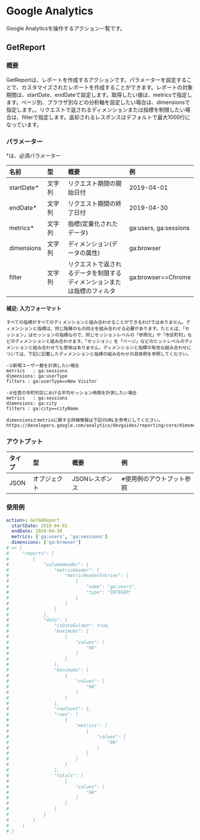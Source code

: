 # Google Analytics

Google Analyticsを操作するアクション一覧です。

## GetReport

### 概要

GetReportは、レポートを作成するアクションです。パラメーターを設定することで、カスタマイズされたレポートを作成することができます。レポートの対象期間は、startDate、endDateで設定します。取得したい値は、metricsで指定します。ページ別、ブラウザ別などの分析軸を設定したい場合は、dimensionsで指定します。。リクエストで返されるディメンションまたは指標を制限したい場合は、filterで指定します。返却されるレスポンスはデフォルトで最大1000行になっています。

### パラメーター

\*は、必須パラメーター

| 名前 | 型 | 概要 | 例 |
| :--- | :--- | :--- | :--- |
| startDate\* | 文字列 | リクエスト期間の開始日付 | 2019-04-01 |
| endDate\* | 文字列 | リクエスト期間の終了日付 | 2019-04-30 |
| metrics\* | 文字列 | 指標(定量化されたデータ) | ga:users, ga:sessions |
| dimensions | 文字列 | ディメンション(データの属性) | ga:browser |
| filter | 文字列　| リクエストで返されるデータを制限するディメンションまたは指標のフィルタ | ga:browser==Chrome |

#### 補足: 入力フォーマット

```
すべての指標がすべてのディメンションと組み合わせることができるわけではありません。ディメンションと指標は、同じ階層のもの同士を組み合わせる必要があります。たとえば、「セッション」はセッションの指標なので、同じセッションレベルの「参照元」や「市区町村」などのディメンションと組み合わせます。「セッション」を「ページ」などのヒットレベルのディメンションと組み合わせても意味はありません。ディメンションと指標の有効な組み合わせについては、下記に記載したディメンションと指標の組み合わせの具体例を参照してください。

-①新規ユーザー数を計測したい場合
metrics   : ga:sessions
dimensions: ga:userType
filters : ga:userType==New Visitor

-②任意の市町村区における平均セッション時間を計測したい場合
metrics   : ga:sessions
dimensions: ga:city
filters : ga:city==cityName

dimensionsとmetrixに関する詳細情報は下記のURLを参考にしてください。
https://developers.google.com/analytics/devguides/reporting/core/dimsmets
```

### アウトプット

| タイプ | 型 | 概要 | 例 |
| :--- | :--- | :--- | :--- |
| JSON | オブジェクト | JSONレスポンス | ※使用例のアウトプット参照 |

### 使用例
```yaml
action>: GetGAReport
  startDate: 2019-04-01
  endDate: 2019-04-30
  metrics: ['ga:users', 'ga:sessions']
  dimensions: ['ga:browser']
# => {
#     "reports": [
#         {
#             "columnHeader": {
#                 "metricHeader": {
#                     "metricHeaderEntries": [
#                         {
#                             "name": "ga:users",
#                             "type": "INTEGER"
#                         }
#                     ]
#                 }
#             },
#             "data": {
#                 "isDataGolden": true,
#                 "maximums": [
#                     {
#                         "values": [
#                             "98"
#                         ]
#                     }
#                 ],
#                 "minimums": [
#                     {
#                         "values": [
#                             "98"
#                         ]
#                     }
#                 ],
#                 "rowCount": 1,
#                 "rows": [
#                     {
#                         "metrics": [
#                             {
#                                 "values": [
#                                     "98"
#                                 ]
#                             }
#                         ]
#                     }
#                 ],
#                 "totals": [
#                     {
#                         "values": [
#                             "98"
#                         ]
#                     }
#                 ]
#             }
#         }
#     ]
# }
```